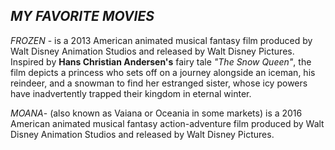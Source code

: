 

## *MY FAVORITE MOVIES*


*FROZEN* -  is a 2013 American animated musical fantasy film produced by Walt Disney Animation Studios and released by Walt Disney Pictures. 
Inspired by **Hans Christian Andersen's** fairy tale *"The Snow Queen"*, the film depicts a princess who sets off on a journey alongside an iceman, his reindeer, and a snowman to find her estranged sister, whose icy powers have inadvertently trapped their kingdom in eternal winter.

*MOANA*- (also known as Vaiana or Oceania in some markets) is a 2016 American animated musical fantasy action-adventure film produced by Walt Disney Animation Studios and released by Walt Disney Pictures.
